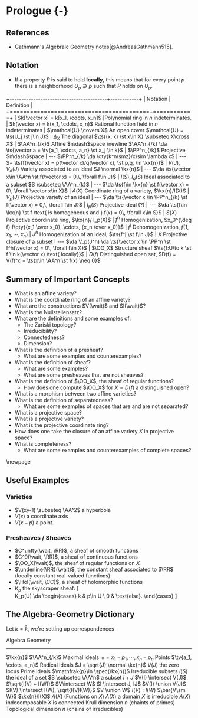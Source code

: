 # Prologue {-}

## References 

- Gathmann's Algebraic Geometry notes[@AndreasGathmann515].

## Notation

- If a property $P$ is said to hold **locally**, this means that for every point $p$ there is a neighborhood $U_p \ni p$ such that $P$ holds on $U_p$.

+-----------------------------------------+------------+
| Notation                                | Definition |
+=========================================+============+
| $k[\vector x] = k[x_1, \cdots, x_n]$    |Polynomial ring in $n$ indeterminates.
| $k(\vector x) = k(x_1, \cdots, x_n)$      Rational function field in $n$ indeterminates
| $\mathcal{U} \covers X$                   An open cover $\mathcal{U} = \ts{U_j \st j\in J}$
| $\Delta_X$                                The diagonal $\ts{(x, x) \st x\in X} \subseteq X\cross X$
| $\AA^n_{/k}$                              Affine $n\dash$space \newline $\AA^n_{/k} \da \ts{\vector a = \tv{a_1, \cdots, a_n} \st a_j \in k}$
| $\PP^n_{/k}$                              Projective $n\dash$space
| ---                                       $\PP^n_{/k} \da \qty{k^n\smz}/x\sim \lambda x$
| ---                                        $= \ts{f(\vector x) = p(\vector x)/q(\vector x), \st p,q, \in \kx{n}}$
| $V(J), V_a(J)$                            Variety associated to an ideal $J \normal \kx{n}$
| ---                                       $\da \ts{\vector x\in \AA^n \st f(\vector x) = 0,\, \forall f\in J}$
| $I(S), I_a(S)$                            Ideal associated to a subset $S \subseteq \AA^n_{k}$
| ---                                       $\da \ts{f\in \kx{n} \st f(\vector x) = 0\, \forall \vector x\in X}$
| $A(X)$                                    Coordinate ring of a variety, $\kx{n}/I(X)$
| $V_p(J)$                                  Projective variety of an ideal
| ---                                       $\da \ts{\vector x \in \PP^n_{/k} \st f(\vector x) = 0,\, \forall f\in J}$
| $I_p(S)$                                  Projective ideal (?)
| ---                                       $\da \ts{f\in \kx{n} \st f \text{ is homogeneous and } f(x) = 0\, \forall x\in S}$
| $S(X)$                                    Projective coordinate ring, $\kx{n}/ I_p(X)$
| $f^h$                                     Homogenization, $x_0^{\deg f} f\qty{{x_1 \over x_0}, \cdots, {x_n \over x_0}}$
| $f^i$                                     Dehomogenization, $f(1, x_1, \cdots, x_n)$
| $J^h$                                     Homogenization of an ideal, $\ts{f^j \st f\in J}$
| $\bar X$                                  Projective closure of a subset
| ---                                       $\da V_p(J^h) \da \ts{\vector x \in \PP^n \st f^h(\vector x) = 0\, \forall f\in X}$
| $\OO_X$                                   Structure sheaf $\ts{f:U\to k \st f \in k(\vector x) \text{ locally}}$
| $D(f)$                                    Distinguished open set, $D(f) = V(f)^c = \ts{x\in \AA^n \st f(x) \neq 0}$


## Summary of Important Concepts

- What is an affine variety?
- What is the coordinate ring of an affine variety?
- What are the constructions $V(\wait)$ and $I(\wait)$?
- What is the Nullstellensatz?
- What are the definitions and some examples of:
  - The Zariski topology?
  - Irreducibility?
  - Connectedness?
  - Dimension?
- What is the definition of a presheaf?
  - What are some examples and counterexamples?
- What is the definition of sheaf?
  - What are some examples?
  - What are some presheaves that are not sheaves?
- What is the definition of $\OO_X$, the sheaf of regular functions?
  - How does one compute $\OO_X$ for $X = D(f)$ a distinguished open?
- What is a morphism between two affine varieties?
- What is the definition of separatedness?
  - What are some examples of spaces that are and are not separated?
- What is a projective space?
- What is a projective variety?
- What is the projective coordinate ring?
- How does one take the closure of an affine variety $X$ in projective space?
- What is completeness?
  - What are some examples and counterexamples of complete spaces?



\newpage

## Useful Examples

### Varieties

- $V(xy-1) \subseteq \AA^2$ a hyperbola
- $V(x)$ a coordinate axis
- $V(x-p)$ a point.

### Presheaves / Sheaves

- $C^\infty(\wait, \RR)$, a sheaf of smooth functions
- $C^0(\wait, \RR)$, a sheaf of continuous functions
- $\OO_X(\wait)$, the sheaf of regular functions on $X$
- $\underline{\RR}(\wait)$, the constant sheaf associated to $\RR$ (locally constant real-valued functions)
- $\Hol(\wait, \CC)$, a sheaf of holomorphic functions
- $K_p$ the skyscraper sheaf:
\[  
K_p(U) \da 
\begin{cases}
k & p\in U \\
0 & \text{else}.
\end{cases}
\]



## The Algebra-Geometry Dictionary

Let $k=\bar k$, we're setting up correspondences


Algebra                                                         Geometry
-----------------------------------------------------------     ------------------------------
$\kx{n}$                                                        $\AA^n_{/k}$
Maximal ideals $\mathfrak{m}={x_1 - p_1, \cdots, x_n - p_n}$    Points $\tv{a_1, \cdots, a_n}$
Radical ideals $J = \sqrt{J} \normal \kx{n}$                    $V(J)$ the zero locus
Prime ideals $\mathfrak{p}\in \spec(\kx{n})$                    Irreducible subsets
$I(S)$ the ideal of a set                                       $S \subseteq \AA^n$ a subset
$I + J$                                                         $V(I) \intersect V(J)$
$\sqrt{I(V) + I(W)}$                                            $V\intersect W$
$I \intersect J, IJ$                                            $V(I) \union V(J)$
$I(V) \intersect I(W), \sqrt{I(V)I(W)}$                         $V \union W$
$I(V) : I(W)$                                                   $\bar{V\sm W}$
$\kx{n}/I(X)$                                                   $A(X)$ (Functions on $X$)
$A(X)$ a domain                                                 $X$ is irreducible
$A(X)$ indecomposable                                           $X$ is connected
Krull dimension $n$ (chaints of primes)                         Topological dimension $n$ (chains of irreducibles)


